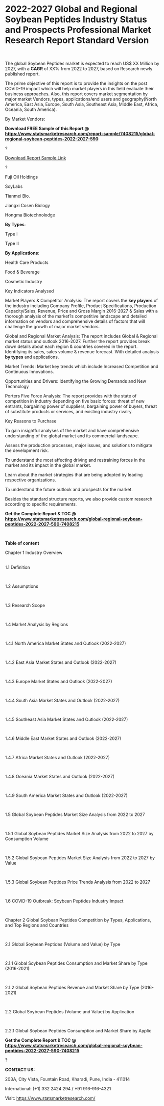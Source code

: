 <h1>2022-2027 Global and Regional Soybean Peptides Industry Status and Prospects Professional Market Research Report Standard Version</h1><br/><p>The global Soybean Peptides market is expected to reach US$ XX Million by 2027, with a <strong>CAGR</strong> of XX% from 2022 to 2027, based on Research newly published report.</p>
 
 
 
 <p>The prime objective of this report is to provide the insights on the post COVID-19 impact which will help market players in this field evaluate their business approaches. Also, this report covers market segmentation by major market Vendors, types, applications/end users and geography(North America, East Asia, Europe, South Asia, Southeast Asia, Middle East, Africa, Oceania, South America).</p>
 
 
 
 <p>By Market Vendors:</p>
 
 
 
 <div><b>Download FREE Sample of this Report @ <a href="https://www.statsmarketresearch.com/download-free-sample/7408215/global-regional-soybean-peptides-2022-2027-590">https://www.statsmarketresearch.com/report-sample/7408215/global-regional-soybean-peptides-2022-2027-590</a></b></div>
 
 
 
 <p>? </p>
 
 
 
 <p><a href="https://www.statsmarketresearch.com/download-free-sample/7408215/global-regional-soybean-peptides-2022-2027-590">Download Report Sample Link</a></p>
 
 
 
 <p>? </p>
 
 
 
 <p>Fuji Oil Holdings</p>
 
 
 
 <p>SoyLabs</p>
 
 
 
 <p>Tianmei Bio.</p>
 
 
 
 <p>Jiangxi Cosen Biology</p>
 
 
 
 <p>Hongma Biotechnolodge</p>
 
 
 
 <p><strong>By Types</strong>:</p>
 
 
 
 <p>Type I</p>
 
 
 
 <p>Type II</p>
 
 
 
 <p><strong><strong>By Applications</strong></strong>:</p>
 
 
 
 <p>Health Care Products</p>
 
 
 
 <p>Food & Beverage</p>
 
 
 
 <p>Cosmetic Industry</p>
 
 
 
 <p>Key Indicators Analysed</p>
 
 
 
 <p>Market Players & Competitor Analysis: The report covers the <strong>key players</strong> of the industry including Company Profile, Product Specifications, Production Capacity/Sales, Revenue, Price and Gross Margin 2016-2027 & Sales with a thorough analysis of the market?s competitive landscape and detailed information on vendors and comprehensive details of factors that will challenge the growth of major market vendors.</p>
 
 
 
 <p>Global and Regional Market Analysis: The report includes Global & Regional market status and outlook 2016-2027. Further the report provides break down details about each region & countries covered in the report. Identifying its sales, sales volume & revenue forecast. With detailed analysis <strong>by types</strong> and applications.</p>
 
 
 
 <p>Market Trends: Market key trends which include Increased Competition and Continuous Innovations.</p>
 
 
 
 <p>Opportunities and Drivers: Identifying the Growing Demands and New Technology</p>
 
 
 
 <p>Porters Five Force Analysis: The report provides with the state of competition in industry depending on five basic forces: threat of new entrants, bargaining power of suppliers, bargaining power of buyers, threat of substitute products or services, and existing industry rivalry.</p>
 
 
 
 <p>Key Reasons to Purchase</p>
 
 
 
 <p>To gain insightful analyses of the market and have comprehensive understanding of the global market and its commercial landscape.</p>
 
 
 
 <p>Assess the production processes, major issues, and solutions to mitigate the development risk.</p>
 
 
 
 <p>To understand the most affecting driving and restraining forces in the market and its impact in the global market.</p>
 
 
 
 <p>Learn about the market strategies that are being adopted by leading respective organizations.</p>
 
 
 
 <p>To understand the future outlook and prospects for the market.</p>
 
 
 
 <p>Besides the standard structure reports, we also provide custom research according to specific requirements.</p>
 
 
 
 <div><b>Get the Complete Report & TOC @ <a href="https://www.statsmarketresearch.com/global-regional-soybean-peptides-2022-2027-590-7408215">https://www.statsmarketresearch.com/global-regional-soybean-peptides-2022-2027-590-7408215</a></b></div>
 
 
 
 <p><br />
 
 <b>Table of content</b></p>
 
 
 
 <p>Chapter 1 Industry Overview<br />
 
 <br />
 
 1.1 Definition<br />
 
 <br />
 
 1.2 Assumptions<br />
 
 <br />
 
 1.3 Research Scope<br />
 
 <br />
 
 1.4 Market Analysis by Regions<br />
 
 <br />
 
 1.4.1 North America Market States and Outlook (2022-2027)<br />
 
 <br />
 
 1.4.2 East Asia Market States and Outlook (2022-2027)<br />
 
 <br />
 
 1.4.3 Europe Market States and Outlook (2022-2027)<br />
 
 <br />
 
 1.4.4 South Asia Market States and Outlook (2022-2027)<br />
 
 <br />
 
 1.4.5 Southeast Asia Market States and Outlook (2022-2027)<br />
 
 <br />
 
 1.4.6 Middle East Market States and Outlook (2022-2027)<br />
 
 <br />
 
 1.4.7 Africa Market States and Outlook (2022-2027)<br />
 
 <br />
 
 1.4.8 Oceania Market States and Outlook (2022-2027)<br />
 
 <br />
 
 1.4.9 South America Market States and Outlook (2022-2027)<br />
 
 <br />
 
 1.5 Global Soybean Peptides Market Size Analysis from 2022 to 2027<br />
 
 <br />
 
 1.5.1 Global Soybean Peptides Market Size Analysis from 2022 to 2027 by Consumption Volume<br />
 
 <br />
 
 1.5.2 Global Soybean Peptides Market Size Analysis from 2022 to 2027 by Value<br />
 
 <br />
 
 1.5.3 Global Soybean Peptides Price Trends Analysis from 2022 to 2027<br />
 
 <br />
 
 1.6 COVID-19 Outbreak: Soybean Peptides Industry Impact<br />
 
 <br />
 
 Chapter 2 Global Soybean Peptides Competition by Types, Applications, and Top Regions and Countries<br />
 
 <br />
 
 2.1 Global Soybean Peptides (Volume and Value) by Type<br />
 
 <br />
 
 2.1.1 Global Soybean Peptides Consumption and Market Share by Type (2016-2021)<br />
 
 <br />
 
 2.1.2 Global Soybean Peptides Revenue and Market Share by Type (2016-2021)<br />
 
 <br />
 
 2.2 Global Soybean Peptides (Volume and Value) by Application<br />
 
 <br />
 
 2.2.1 Global Soybean Peptides Consumption and Market Share by Applic</p>
 
 
 
 <div><b>Get the Complete Report & TOC @ <a href="https://www.statsmarketresearch.com/global-regional-soybean-peptides-2022-2027-590-7408215">https://www.statsmarketresearch.com/global-regional-soybean-peptides-2022-2027-590-7408215</a></b></div>
 
 
 
 <p>? </p>
 
 
 
 <p><b>CONTACT US:</b><br />
 
 203A, City Vista, Fountain Road, Kharadi, Pune, India - 411014<br />
 
 International: (+1) 332 2424 294 / +91 916-916-4321<br />
 
 Visit: <a href="https://www.statsmarketresearch.com/">https://www.statsmarketresearch.com/</a></p>